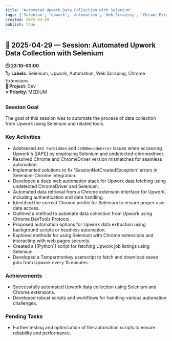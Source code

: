 ```yaml
---
title: "Automated Upwork Data Collection with Selenium"
tags: ['Selenium', 'Upwork', 'Automation', 'Web Scraping', 'Chrome Extensions']
created: 2025-04-29
publish: true
---
```


## 📅 2025-04-29 — Session: Automated Upwork Data Collection with Selenium

**🕒 23:10–00:00**  
**🏷️ Labels**: Selenium, Upwork, Automation, Web Scraping, Chrome Extensions  
**📂 Project**: Dev  
**⭐ Priority**: MEDIUM  


### Session Goal
The goal of this session was to automate the process of data collection from Upwork using Selenium and related tools.

### Key Activities
- Addressed `403 Forbidden` and `JSONDecodeError` issues when accessing Upwork's [[API]] by employing Selenium and undetected-chromedriver.
- Resolved Chrome and ChromeDriver version mismatches for seamless automation.
- Implemented solutions to fix 'SessionNotCreatedException' errors in Selenium-Chrome integration.
- Developed a deep web automation stack for Upwork data fetching using undetected ChromeDriver and Selenium.
- Automated data retrieval from a Chrome extension interface for Upwork, including authentication and data handling.
- Identified the correct Chrome profile for Selenium to ensure proper user data access.
- Outlined a method to automate data collection from Upwork using Chrome DevTools Protocol.
- Proposed automation options for Upwork data extraction using background scripts or headless automation.
- Explored methods for using Selenium with Chrome extensions and interacting with web pages securely.
- Created a [[Python]] script for fetching Upwork job listings using Selenium.
- Developed a Tampermonkey userscript to fetch and download saved jobs from Upwork every 15 minutes.

### Achievements
- Successfully automated Upwork data collection using Selenium and Chrome extensions.
- Developed robust scripts and workflows for handling various automation challenges.

### Pending Tasks
- Further testing and optimization of the automation scripts to ensure reliability and performance.
